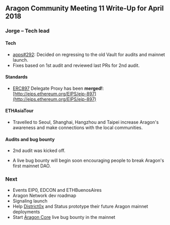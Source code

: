 ## Aragon Community Meeting 11 Write-Up for April 2018

### Jorge – Tech lead

#### Tech

- [apps#292](https://github.com/aragon/aragon-apps/pull/292): Decided on regressing to the old Vault for audits and mainnet launch.
- Fixes based on 1st audit and reviewed last PRs for 2nd audit.

#### Standards

- [ERC897](https://github.com/ethereum/EIPs/pull/897) Delegate Proxy has been **merged!**:
[http://eips.ethereum.org/EIPS/eip-897](http://eips.ethereum.org/EIPS/eip-897)

#### ETHAsiaTour

- Travelled to Seoul, Shanghai, Hangzhou and Taipei increase Aragon's awareness and make connections with the local communities.

#### Audits and bug bounty

- 2nd audit was kicked off.

- A live bug bounty will begin soon encouraging people to break Aragon's first mainnet DAO.

### Next

- Events EIP0, EDCON and ETHBuenosAires
- Aragon Network dev roadmap
- Signaling launch
- Help [District0x](https://blog.district0x.io/introducing-district-staking-3bf1fbc092ce)
and Status prototype their future Aragon mainnet deployments
- Start [Aragon Core](https://aragon.one/core) live bug bounty in the mainnet
